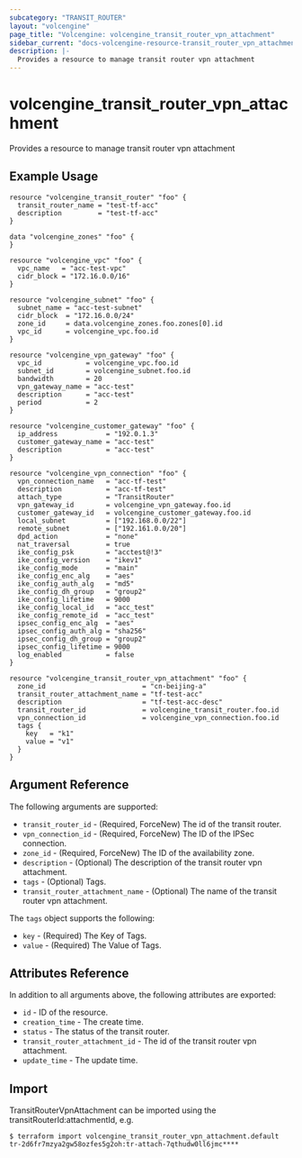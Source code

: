 ```yaml
---
subcategory: "TRANSIT_ROUTER"
layout: "volcengine"
page_title: "Volcengine: volcengine_transit_router_vpn_attachment"
sidebar_current: "docs-volcengine-resource-transit_router_vpn_attachment"
description: |-
  Provides a resource to manage transit router vpn attachment
---
```

# volcengine_transit_router_vpn_attachment
Provides a resource to manage transit router vpn attachment
## Example Usage
```hcl
resource "volcengine_transit_router" "foo" {
  transit_router_name = "test-tf-acc"
  description         = "test-tf-acc"
}

data "volcengine_zones" "foo" {
}

resource "volcengine_vpc" "foo" {
  vpc_name   = "acc-test-vpc"
  cidr_block = "172.16.0.0/16"
}

resource "volcengine_subnet" "foo" {
  subnet_name = "acc-test-subnet"
  cidr_block  = "172.16.0.0/24"
  zone_id     = data.volcengine_zones.foo.zones[0].id
  vpc_id      = volcengine_vpc.foo.id
}

resource "volcengine_vpn_gateway" "foo" {
  vpc_id           = volcengine_vpc.foo.id
  subnet_id        = volcengine_subnet.foo.id
  bandwidth        = 20
  vpn_gateway_name = "acc-test"
  description      = "acc-test"
  period           = 2
}

resource "volcengine_customer_gateway" "foo" {
  ip_address            = "192.0.1.3"
  customer_gateway_name = "acc-test"
  description           = "acc-test"
}

resource "volcengine_vpn_connection" "foo" {
  vpn_connection_name   = "acc-tf-test"
  description           = "acc-tf-test"
  attach_type           = "TransitRouter"
  vpn_gateway_id        = volcengine_vpn_gateway.foo.id
  customer_gateway_id   = volcengine_customer_gateway.foo.id
  local_subnet          = ["192.168.0.0/22"]
  remote_subnet         = ["192.161.0.0/20"]
  dpd_action            = "none"
  nat_traversal         = true
  ike_config_psk        = "acctest@!3"
  ike_config_version    = "ikev1"
  ike_config_mode       = "main"
  ike_config_enc_alg    = "aes"
  ike_config_auth_alg   = "md5"
  ike_config_dh_group   = "group2"
  ike_config_lifetime   = 9000
  ike_config_local_id   = "acc_test"
  ike_config_remote_id  = "acc_test"
  ipsec_config_enc_alg  = "aes"
  ipsec_config_auth_alg = "sha256"
  ipsec_config_dh_group = "group2"
  ipsec_config_lifetime = 9000
  log_enabled           = false
}

resource "volcengine_transit_router_vpn_attachment" "foo" {
  zone_id                        = "cn-beijing-a"
  transit_router_attachment_name = "tf-test-acc"
  description                    = "tf-test-acc-desc"
  transit_router_id              = volcengine_transit_router.foo.id
  vpn_connection_id              = volcengine_vpn_connection.foo.id
  tags {
    key   = "k1"
    value = "v1"
  }
}
```
## Argument Reference
The following arguments are supported:
* `transit_router_id` - (Required, ForceNew) The id of the transit router.
* `vpn_connection_id` - (Required, ForceNew) The ID of the IPSec connection.
* `zone_id` - (Required, ForceNew) The ID of the availability zone.
* `description` - (Optional) The description of the transit router vpn attachment.
* `tags` - (Optional) Tags.
* `transit_router_attachment_name` - (Optional) The name of the transit router vpn attachment.

The `tags` object supports the following:

* `key` - (Required) The Key of Tags.
* `value` - (Required) The Value of Tags.

## Attributes Reference
In addition to all arguments above, the following attributes are exported:
* `id` - ID of the resource.
* `creation_time` - The create time.
* `status` - The status of the transit router.
* `transit_router_attachment_id` - The id of the transit router vpn attachment.
* `update_time` - The update time.


## Import
TransitRouterVpnAttachment can be imported using the transitRouterId:attachmentId, e.g.
```
$ terraform import volcengine_transit_router_vpn_attachment.default tr-2d6fr7mzya2gw58ozfes5g2oh:tr-attach-7qthudw0ll6jmc****
```

